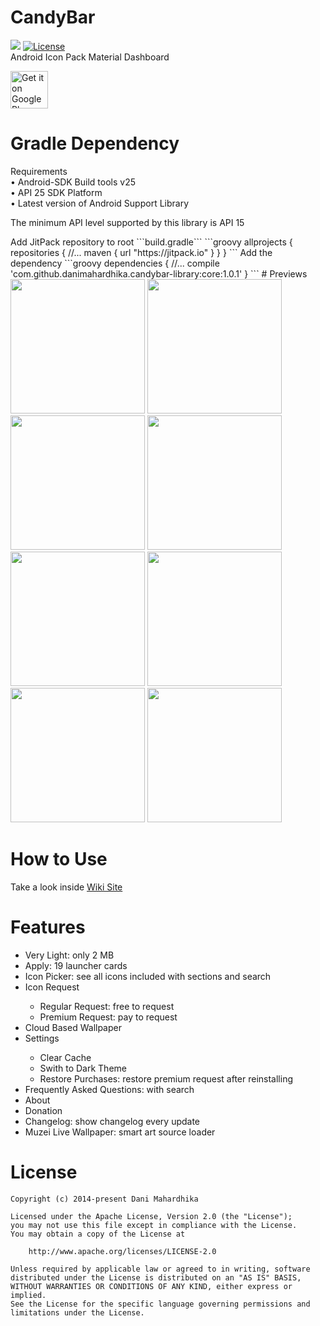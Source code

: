 # CandyBar
[![](https://jitpack.io/v/danimahardhika/candybar-library.svg)](https://jitpack.io/#danimahardhika/candybar-library) [![License](https://img.shields.io/badge/License-Apache%202.0-blue.svg)](https://opensource.org/licenses/Apache-2.0)
<br>Android Icon Pack Material Dashboard
<p><a href="https://play.google.com/store/apps/details?id=com.material.dashboard.candybar.demo">
<img alt="Get it on Google Play" src="https://camo.githubusercontent.com/bdaf711a93d64d0bb5e5abfc346a8b84ea47f164/68747470733a2f2f706c61792e676f6f676c652e636f6d2f696e746c2f656e5f75732f6261646765732f696d616765732f67656e657269632f656e2d706c61792d62616467652e706e67" height="60" data-canonical-src="https://play.google.com/intl/en_us/badges/images/generic/en_badge_web_generic.png" style="max-width:100%;">
</a></p>

# Gradle Dependency
Requirements
<br>&bull; Android-SDK Build tools v25
<br>&bull; API 25 SDK Platform
<br>&bull; Latest version of Android Support Library
<p>The minimum API level supported by this library is API 15</p>
Add JitPack repository to root ```build.gradle```
```groovy
allprojects {
    repositories {
        //...
        maven { url "https://jitpack.io" }
    }
}
```
Add the dependency
```groovy
dependencies {
    //...
    compile 'com.github.danimahardhika.candybar-library:core:1.0.1'
}
```
# Previews
<img src="https://raw.githubusercontent.com/danimahardhika/candybar-library/master/screenshots/home.jpg" width="215">
<img src="https://raw.githubusercontent.com/danimahardhika/candybar-library/master/screenshots/navigation_drawer.jpg" width="215">
<img src="https://raw.githubusercontent.com/danimahardhika/candybar-library/master/screenshots/changelog.jpg" width="215">
<img src="https://raw.githubusercontent.com/danimahardhika/candybar-library/master/screenshots/icon_request.jpg" width="215">
<img src="https://raw.githubusercontent.com/danimahardhika/candybar-library/master/screenshots/cloud_wallpapers.jpg" width="215">
<img src="https://raw.githubusercontent.com/danimahardhika/candybar-library/master/screenshots/icons.jpg" width="215">
<img src="https://raw.githubusercontent.com/danimahardhika/candybar-library/master/screenshots/settings.jpg" width="215">
<img src="https://raw.githubusercontent.com/danimahardhika/candybar-library/master/screenshots/about.jpg" width="215">

# How to Use
Take a look inside <a href="https://github.com/danimahardhika/candybar-library/wiki" target="_blank">Wiki Site</a>

# Features
<ul>
<li>Very Light: only 2 MB</li>
<li>Apply: 19 launcher cards</li>
<li>Icon Picker: see all icons included with sections and search</li>
<li>Icon Request</li>
    <ul>
    <li>Regular Request: free to request</li>
    <li>Premium Request: pay to request</li>
    </ul>
<li>Cloud Based Wallpaper</li>
<li>Settings</li>
    <ul>
    <li>Clear Cache</li>
    <li>Swith to Dark Theme</li>
    <li>Restore Purchases: restore premium request after reinstalling</li>
    </ul>
<li>Frequently Asked Questions: with search</li>
<li>About</li>
<li>Donation</li>
<li>Changelog: show changelog every update</li>
<li>Muzei Live Wallpaper: smart art source loader</li>
</ul>


# License
```
Copyright (c) 2014-present Dani Mahardhika

Licensed under the Apache License, Version 2.0 (the "License");
you may not use this file except in compliance with the License.
You may obtain a copy of the License at

    http://www.apache.org/licenses/LICENSE-2.0

Unless required by applicable law or agreed to in writing, software
distributed under the License is distributed on an "AS IS" BASIS,
WITHOUT WARRANTIES OR CONDITIONS OF ANY KIND, either express or implied.
See the License for the specific language governing permissions and
limitations under the License.
```
